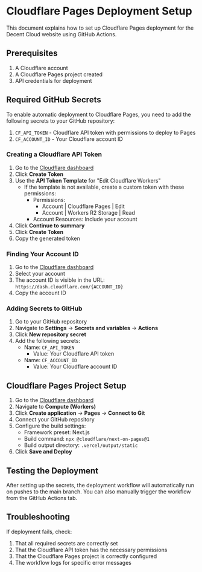 # Cloudflare Pages Deployment Setup

This document explains how to set up Cloudflare Pages deployment for the Decent Cloud website using GitHub Actions.

## Prerequisites

1. A Cloudflare account
2. A Cloudflare Pages project created
3. API credentials for deployment

## Required GitHub Secrets

To enable automatic deployment to Cloudflare Pages, you need to add the following secrets to your GitHub repository:

1. `CF_API_TOKEN` - Cloudflare API token with permissions to deploy to Pages
2. `CF_ACCOUNT_ID` - Your Cloudflare account ID

### Creating a Cloudflare API Token

1. Go to the [Cloudflare dashboard](https://dash.cloudflare.com/profile/api-tokens)
2. Click **Create Token**
3. Use the **API Token Template** for "Edit Cloudflare Workers"
   - If the template is not available, create a custom token with these permissions:
     - Permissions:
       - Account | Cloudflare Pages | Edit
       - Account | Workers R2 Storage | Read
     - Account Resources: Include your account
4. Click **Continue to summary**
5. Click **Create Token**
6. Copy the generated token

### Finding Your Account ID

1. Go to the [Cloudflare dashboard](https://dash.cloudflare.com/)
2. Select your account
3. The account ID is visible in the URL: `https://dash.cloudflare.com/{ACCOUNT_ID}`
4. Copy the account ID

### Adding Secrets to GitHub

1. Go to your GitHub repository
2. Navigate to **Settings** → **Secrets and variables** → **Actions**
3. Click **New repository secret**
4. Add the following secrets:
   - Name: `CF_API_TOKEN`
     - Value: Your Cloudflare API token
   - Name: `CF_ACCOUNT_ID`
     - Value: Your Cloudflare account ID

## Cloudflare Pages Project Setup

1. Go to the [Cloudflare dashboard](https://dash.cloudflare.com/)
2. Navigate to **Compute (Workers)**
3. Click **Create application** → **Pages** → **Connect to Git**
4. Connect your GitHub repository
5. Configure the build settings:
   - Framework preset: Next.js
   - Build command: `npx @cloudflare/next-on-pages@1`
   - Build output directory: `.vercel/output/static`
6. Click **Save and Deploy**

## Testing the Deployment

After setting up the secrets, the deployment workflow will automatically run on pushes to the main branch. You can also manually trigger the workflow from the GitHub Actions tab.

## Troubleshooting

If deployment fails, check:

1. That all required secrets are correctly set
2. That the Cloudflare API token has the necessary permissions
3. That the Cloudflare Pages project is correctly configured
4. The workflow logs for specific error messages